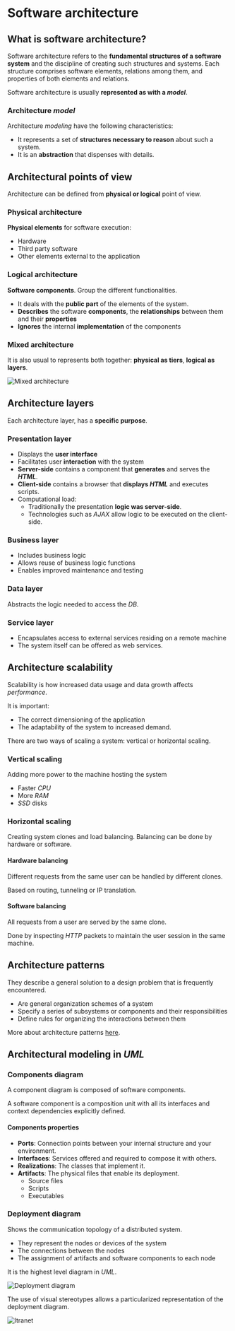 # Software architecture

## What is software architecture?

Software architecture refers to the **fundamental structures of a software system** and the discipline of creating such structures and systems. Each structure comprises software elements, relations among them, and properties of both elements and relations.

Software architecture is usually **represented as with a _model_**.

### Architecture _model_

Architecture _modeling_ have the following characteristics:

- It represents a set of **structures necessary to reason** about such a system.
- It is an **abstraction** that dispenses with details.


## Architectural points of view

Architecture can be defined from **physical or logical** point of view. 

### Physical architecture

**Physical elements** for software execution:

- Hardware
- Third party software
- Other elements external to the application

### Logical architecture

**Software components**. Group the different functionalities.

- It deals with the **public part** of the elements of the system.
- **Describes** the software **components**, the **relationships** between them and their **properties**
- **Ignores** the internal **implementation** of the components

### Mixed architecture 

It is also usual to represents both together: **physical as tiers**, **logical as layers**.

![Mixed architecture](img/mixed_architecture.jpg)

## Architecture layers 

Each architecture layer, has a **specific purpose**. 

### Presentation layer

- Displays the **user interface**
- Facilitates user **interaction** with the system
- **Server-side** contains a component that **generates** and serves the **_HTML_**.
- **Client-side** contains a browser that **displays _HTML_** and executes scripts.
- Computational load:
    - Traditionally the presentation **logic was server-side**.
    - Technologies such as _AJAX_ allow logic to be executed on the client-side.

### Business layer

- Includes business logic
- Allows reuse of business logic functions
- Enables improved maintenance and testing

### Data layer

Abstracts the logic needed to access the _DB_.

### Service layer

- Encapsulates access to external services residing on a remote machine
- The system itself can be offered as web services.

## Architecture scalability

Scalability is how increased data usage and data growth affects _performance_.

It is important: 

- The correct dimensioning of the application
- The adaptability of the system to increased demand.

There are two ways of scaling a system: vertical or horizontal scaling.  

### Vertical scaling

Adding more power to the machine hosting the system

- Faster _CPU_
- More _RAM_
- _SSD_ disks

### Horizontal scaling

Creating system clones and load balancing. Balancing can be done by hardware or software. 

#### Hardware balancing
    
Different requests from the same user can be handled by different clones.

Based on routing, tunneling or IP translation.

#### Software balancing
    
All requests from a user are served by the same clone.

Done by inspecting _HTTP_ packets to maintain the user session in the same machine. 

## Architecture patterns

They describe a general solution to a design problem that is frequently encountered.

- Are general organization schemes of a system
- Specify a series of subsystems or components and their responsibilities 
- Define rules for organizing the interactions between them

More about architecture patterns [here](https://towardsdatascience.com/10-common-software-architectural-patterns-in-a-nutshell-a0b47a1e9013).

## Architectural modeling in _UML_

### Components diagram

A component diagram is composed of software components.

A software component is a composition unit with all its interfaces and context dependencies explicitly defined.

#### Components properties 

- **Ports**: Connection points between your internal structure and your environment.
- **Interfaces**: Services offered and required to compose it with others.
- **Realizations**: The classes that implement it.
- **Artifacts**: The physical files that enable its deployment.
    - Source files
    - Scripts
    - Executables

### Deployment diagram

Shows the communication topology of a distributed system.

- They represent the nodes or devices of the system
- The connections between the nodes
- The assignment of artifacts and software components to each node

It is the highest level diagram in _UML_.

![Deployment diagram](img/deployment_diagram.jpg)

The use of visual stereotypes allows a particularized representation of the deployment diagram.

![Itranet](img/intranet_deployment_diagram.jpg)
